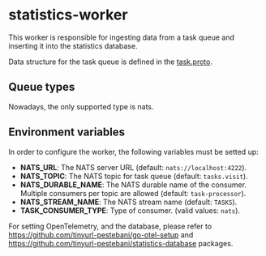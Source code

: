 # statistics-worker

This worker is responsible for ingesting data from a task queue and inserting it into the statistics database.

Data structure for the task queue is defined in the [task.proto](https://github.com/tinyurl-pestebani/proto/blob/main/v1/task.proto).

## Queue types

Nowadays, the only supported type is nats.


## Environment variables

In order to configure the worker, the following variables must be setted up:

* **NATS_URL**: The NATS server URL (default: `nats://localhost:4222`).
* **NATS_TOPIC**: The NATS topic for task queue (default: `tasks.visit`).
* **NATS_DURABLE_NAME**: The NATS durable name of the consumer. Multiple consumers per topic are allowed (default: `task-processor`).
* **NATS_STREAM_NAME**: The NATS stream name (default: `TASKS`).
* **TASK_CONSUMER_TYPE**: Type of consumer. (valid values: `nats`).

For setting OpenTelemetry, and the database, please refer to https://github.com/tinyurl-pestebani/go-otel-setup and https://github.com/tinyurl-pestebani/statistics-database packages.
